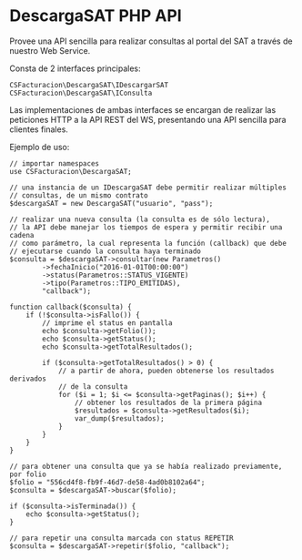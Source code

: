 # DescargaSAT PHP API

Provee una API sencilla para realizar consultas al portal del SAT a través
de nuestro Web Service.

Consta de 2 interfaces principales:

    CSFacturacion\DescargaSAT\IDescargarSAT
    CSFacturacion\DescargaSAT\IConsulta

Las implementaciones de ambas interfaces se encargan de realizar las peticiones
HTTP a la API REST del WS, presentando una API sencilla para clientes finales.

Ejemplo de uso:

    // importar namespaces
    use CSFacturacion\DescargaSAT;

    // una instancia de un IDescargaSAT debe permitir realizar múltiples
    // consultas, de un mismo contrato
    $descargaSAT = new DescargaSAT("usuario", "pass");

    // realizar una nueva consulta (la consulta es de sólo lectura),
    // la API debe manejar los tiempos de espera y permitir recibir una cadena
    // como parámetro, la cual representa la función (callback) que debe 
    // ejecutarse cuando la consulta haya terminado
    $consulta = $descargaSAT->consultar(new Parametros()
            ->fechaInicio("2016-01-01T00:00:00")
            ->status(Parametros::STATUS_VIGENTE)
            ->tipo(Parametros::TIPO_EMITIDAS),
            "callback");

    function callback($consulta) {
        if (!$consulta->isFallo()) {
            // imprime el status en pantalla
            echo $consulta->getFolio());
            echo $consulta->getStatus();
            echo $consulta->getTotalResultados();

            if ($consulta->getTotalResultados() > 0) {
                // a partir de ahora, pueden obtenerse los resultados derivados
                // de la consulta
                for ($i = 1; $i <= $consulta->getPaginas(); $i++) {
                    // obtener los resultados de la primera página
                    $resultados = $consulta->getResultados($i);
                    var_dump($resultados);
                }
            }
        }
    }

    // para obtener una consulta que ya se había realizado previamente, por folio
    $folio = "556cd4f8-fb9f-46d7-de58-4ad0b8102a64";
    $consulta = $descargaSAT->buscar($folio);

    if ($consulta->isTerminada()) {
        echo $consulta->getStatus();
    }

    // para repetir una consulta marcada con status REPETIR
    $consulta = $descargaSAT->repetir($folio, "callback");
    
